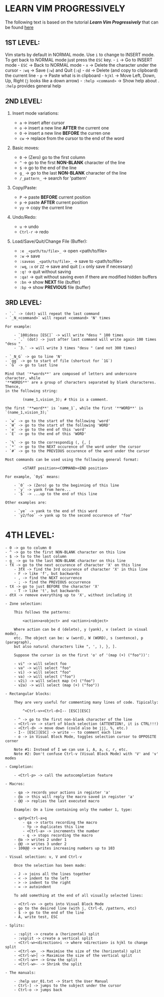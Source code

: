 LEARN VIM PROGRESSIVELY
=======================


The following text is based on the tutorial **_Learn Vim Progressively_** that can be found [here](http://yannesposito.com/Scratch/en/blog/Learn-Vim-Progressively/)


## 1ST LEVEL:

Vim starts by default in NORMAL mode. Use `i` to change to INSERT mode. To get back to NORMAL mode just press the `ESC` key.
    - `i` -> Go to INSERT mode
    - `ESC` -> Back to NORMAL mode
    - `x` -> Delete the character under the cursor
    - `:wq` -> Save (`:w`) and Quit (`:q`)
    - `dd` -> Delete (and copy to clipboard) the current line
    - `p` -> Paste what is in clipboard
    - `hjkl` -> Move Left, Down, Up, Right (`j` looks like a down arrow)
    - `:help <command>` -> Show help about <command>. `:help` provides general help


## 2ND LEVEL:

1. Insert mode variations:

    - `a` -> insert after cursor
    - `o` -> insert a new line **AFTER** the current one
    - `O` -> insert a new line **BEFORE** the curren one
    - `cw` -> replace from the cursor to the end of the word

2. Basic moves:

    - `0` -> (Zero) go to the first column
    - `^` -> go to the first **NON-BLANK** character of the line
    - `$` -> go to the end of the line
    - `g_` -> go to the last **NON-BLANK** character of the line
    - `/_pattern_` -> search for 'pattern'

3. Copy/Paste:

    - `P` -> paste **BEFORE** current position
    - `p` -> paste **AFTER** current position
    - `yy` -> copy the current line

4. Undo/Redo:

    - `u` -> undo
    - `Ctrl-r` -> redo

5. Load/Save/Quit/Change File (Buffer):

    - `:e _<path/to/file>_` -> open <path/to/file>
    - `:w` -> save
    - `:saveas _<path/to/file>_` -> save to <path/to/file>
    - `:wq`, `:x` or `ZZ` -> save and quit (`:x` only save if necessary)
    - `:q!` -> quit without saving
    - `:qa!` -> quit without saving even if there are modified hidden buffers
    - `:bn` -> show **NEXT** file (buffer)
    - `:bp` -> show **PREVIOUS** file (buffer)


## 3RD LEVEL:

    - `.` -> (dot) will repeat the last command
    - `_N_<command>` will repeat <command> 'N' times

    For example:

        - `100idesu [ESC]` -> will write "desu " 100 times
        - `.` (dot) -> just after last command will write again 100 times "desu "
        - `3.` -> will write 3 times "desu " (and not 300 times)

    - `_N_G` -> go to line 'N'
    - `gg` -> go to start of file (shortcut for `1G`)
    - `G` -> go to last line

    Mind that '**words**' are composed of letters and underscore character, while
    '**WORDS**' are a group of characters separated by blank characteres. Thence,
    in the following string:

```
        (name_1,vision_3); # this is a comment.
```

    the first '**word**' is `name_1`, while the first '**WORD**' is `(name_1,vision_3);`

    - `w` -> go to the start of the following 'word'
    - `W` -> go to the start of the following 'WORD'
    - `e` -> go to the end of this 'word'
    - `E` -> go to the end of this 'WORD'

    - `%` -> go to the correspondig (, {, [
    - `*` -> go to the NEXT occurence of the word under the cursor
    - `#` -> go to the PREVIOUS occurence of the word under the cursor

    Most commands can be used using the following general format:
```
        <START position><COMMAND><END position>
```
    For example, `0y$` means:

        - `0` -> (Zero) go to the beginning of this line
        - `y` -> yank from here...
        - `$` -> ...up to the end of this line

    Other examples are:

        - `ye` -> yank to the end of this word
        - `y2/foo` -> yank up to the second occurence of "foo"


# 4TH LEVEL:

    - 0 -> go to column 0
    - ^ -> go to the first NON-BLANK character on this line
    - $ -> to to the last column
    - g_ -> go to the last NON-BLANK character on this line
    - fX -> go to the next occurence of character 'X' on this line
        - 3fX -> find the 3rd occurence of character 'X' in this line
        - F -> like 'f', but backwards
        - , -> find the NEXT occurrence
        - ; -> find the PREVIOUS occurrence
    - tX -> go to just BEFORE the character 'X'
        - T -> like 't', but backwards
    - dtX -> remove everything up to 'X', without including it

    - Zone selection:

        This follows the patterns:

            <action>a<object> and <action>i<object>

        Where action can be d (delete), y (yank), v (select in visual mode),
        etc. The object can be: w (word), W (WORD), s (sentence), p (paragraph),
        but also natural characters like ", ', ), }, ].

        Suppose the cursor is on the first 'o' of '(map (+) ("foo"))':

        - vi" -> will select foo
        - va" -> will select "foo"
        - vi) -> will select "foo"
        - va) -> will select ("foo")
        - v2i) -> will select map (+) ("foo")
        - v2a) -> will select (map (+) ("foo"))

    - Rectangular blocks:

        They are very useful for commenting many lines of code. Tipically:

            ^<Ctrl-v><Ctrl-d>I-- [ESC][ESC]

        - ^ -> go to the first non-blank character of the line
        - <Ctrl-v> -> start of block selection (ATTENTION!, it is CTRL!!!)
        - <Ctrl-d> -> move down (could also be jjj, %, etc.)
        - I-- [ESC][ESC] -> write -- to comment each line
        - o -> in Visual Block Mode, toggles selection cursor to OPPOSITE corner

        Note #1: Instead of I we can use i, A, a, c, r, etc.
        Note #2: Don't confuse Ctrl-v (Visual Block Mode) with 'V' and 'v' modes

    - Completion:

        - <Ctrl-p> -> call the autocompletion feature

    - Macros:

        - qa -> records your actions in register 'a'
        - @a -> this will reply the macro saved in register 'a'
        - @@ -> replies the last executed macro

        Example: On a line containing only the number 1, type:

        - qaYp<Ctrl-a>q
            - qa -> starts recording the macro
            - Yp -> duplicates this line
            - <Ctrl-a> -> increments the number
            - q -> stops recording the macro
        - @a -> writes 2 under 1
        - @@ -> writes 3 under 2
        - 100@@ -> writes increasing numbers up to 103

    - Visual selection: v, V and Ctrl-v

        Once the selection has been made:

        - J -> joins all the lines together
        - < -> indent to the left
        - > -> indent to the right
        - = -> autoindent

        To add something at the end of all visually selected lines:

        - <Ctrl-v> -> gets into Visual Block Mode
        - go to the desired line (with j, Ctrl-d, /pattern, etc)
        - $ -> go to the end of the line
        - A, write test, ESC

    - Splits:

        - :split -> create a (horizontal) split
        - :vsplit -> create a vertical split
        - <Ctrl-w><direction>i -> where <direction> is hjkl to change split
        - <Ctrl-w>_ -> Maximise the size of the (horizontal) split
        - <Ctrl-w>| -> Maximise the size of the vertical split
        - <Ctrl-w>+ -> Grow the split
        - <Ctrl-w>- -> Shrink the split

    - The manuals:

        - :help usr_01.txt -> Start the User Manual
        - Ctrl-] -> jumps to the subject under the cursor
        - Ctrl-o -> jumps back

